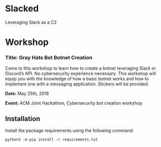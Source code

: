 # Slacked
Leveraging Slack as a C2


# Workshop 

### Title: Gray Hats Bot Botnet Creation

Come to this workshop to learn how to create a botnet leveraging Slack or Discord’s API. No cybersecurity experience necessary. This workshop will equip you with the knowledge of how a basic botnet works and how to implement one with a messaging application. Stickers will be provided.

**Date:** May 25th, 2018

**Event:** ACM Joint Hackathon, Cybersecurity bot creation workshop

## Installation

Install the package requirements using the following command:

```
python3 -m pip install -r requirements.txt
```
